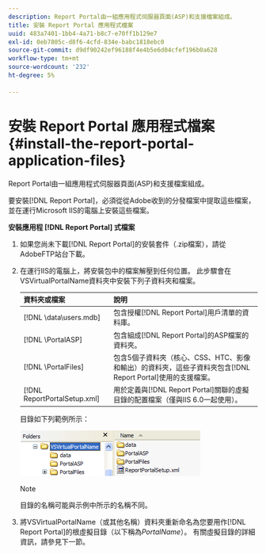 ```yaml
---
description: Report Portal由一組應用程式伺服器頁面(ASP)和支援檔案組成。
title: 安裝 Report Portal 應用程式檔案
uuid: 483a7401-1bb4-4a71-b8c7-e70ff1b129e7
exl-id: 0eb7805c-d8f6-4cfd-834e-babc1818ebc0
source-git-commit: d9df90242ef96188f4e4b5e6d04cfef196b0a628
workflow-type: tm+mt
source-wordcount: '232'
ht-degree: 5%

---
```


# 安裝 Report Portal 應用程式檔案{#install-the-report-portal-application-files}

Report Portal由一組應用程式伺服器頁面(ASP)和支援檔案組成。

要安裝[!DNL Report Portal]，必須從從Adobe收到的分發檔案中提取這些檔案，並在運行Microsoft IIS的電腦上安裝這些檔案。

**安裝應用程 [!DNL Report Portal] 式檔案**

1. 如果您尚未下載[!DNL Report Portal]的安裝套件（.zip檔案），請從AdobeFTP站台下載。
1. 在運行IIS的電腦上，將安裝包中的檔案解壓到任何位置。 此步驟會在VSVirtualPortalName資料夾中安裝下列子資料夾和檔案。

   | 資料夾或檔案 | 說明 |
   |---|---|
   | [!DNL \data\users.mdb] | 包含授權[!DNL Report Portal]用戶清單的資料庫。 |
   | [!DNL \PortalASP\] | 包含組成[!DNL Report Portal]的ASP檔案的資料夾。 |
   | [!DNL \PortalFiles\] | 包含5個子資料夾（核心、CSS、HTC、影像和輸出）的資料夾，這些子資料夾包含[!DNL Report Portal]使用的支援檔案。 |
   | [!DNL ReportPortalSetup.xml] | 用於定義與[!DNL Report Portal]關聯的虛擬目錄的配置檔案（僅與IIS 6.0一起使用）。 |

   目錄如下列範例所示：

   ![](assets/rptPort_scrn_installDir.png)

   >[!NOTE]
   >
   >目錄的名稱可能與示例中所示的名稱不同。

1. 將VSVirtualPortalName（或其他名稱）資料夾重新命名為您要用作[!DNL Report Portal]的根虛擬目錄（以下稱為&#x200B;*PortalName*）。 有關虛擬目錄的詳細資訊，請參見下一節。
